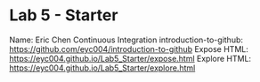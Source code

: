 # Lab 5 - Starter
Name: Eric Chen
Continuous Integration introduction-to-github: https://github.com/eyc004/introduction-to-github
Expose HTML: https://eyc004.github.io/Lab5_Starter/expose.html
Explore HTML: https://eyc004.github.io/Lab5_Starter/explore.html